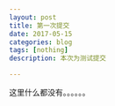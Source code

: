 ```yaml
---
layout: post
title: 第一次提交
date: 2017-05-15
categories: blog
tags: [nothing]
description: 本次为测试提交

---
```


这里什么都没有。。。。。。
